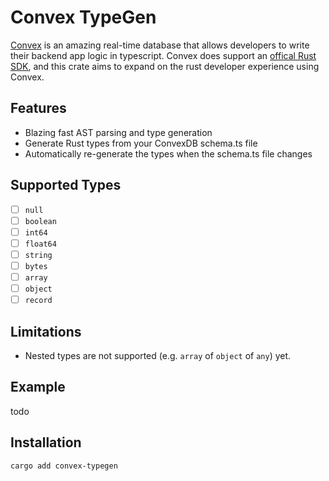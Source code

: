 # Convex TypeGen

[Convex](https://www.convex.dev) is an amazing real-time database that allows developers to write their backend app logic in typescript. Convex does support an [offical Rust SDK](https://docs.rs/convex/latest/convex/), and this crate aims to expand on the rust developer experience using Convex.

## Features

- Blazing fast AST parsing and type generation
- Generate Rust types from your ConvexDB schema.ts file
- Automatically re-generate the types when the schema.ts file changes

## Supported Types

- [ ] `null`
- [ ] `boolean`
- [ ] `int64`
- [ ] `float64`
- [ ] `string`
- [ ] `bytes`
- [ ] `array`
- [ ] `object`
- [ ] `record`

## Limitations

- Nested types are not supported (e.g. `array` of `object` of `any`) yet.

## Example

todo

## Installation

```sh
cargo add convex-typegen
```
